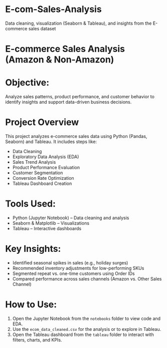 # E-com-Sales-Analysis
Data cleaning, visualization (Seaborn & Tableau), and insights from the E-commerce sales dataset

# E-commerce Sales Analysis (Amazon & Non-Amazon)

# Objective:
Analyze sales patterns, product performance, and customer behavior to identify insights and support data-driven business decisions.

# Project Overview

This project analyzes e-commerce sales data using Python (Pandas, Seaborn) and Tableau. It includes steps like:

- Data Cleaning
- Exploratory Data Analysis (EDA)
- Sales Trend Analysis
- Product Performance Evaluation
- Customer Segmentation
- Conversion Rate Optimization
- Tableau Dashboard Creation

# Tools Used:
- Python (Jupyter Notebook) – Data cleaning and analysis
- Seaborn & Matplotlib – Visualizations
- Tableau – Interactive dashboards


# Key Insights:

- Identified seasonal spikes in sales (e.g., holiday surges)
- Recommended inventory adjustments for low-performing SKUs
- Segmented repeat vs. one-time customers using Order IDs
- Compared performance across sales channels (Amazon vs. Other Sales Channel)


# How to Use:
1. Open the Jupyter Notebook from the `notebooks` folder to view code and EDA.
2. Use the `ecom_data_cleaned.csv` for the analysis or to explore in Tableau.
3. Open the Tableau dashboard from the `tableau` folder to interact with filters, charts, and KPIs.
   



